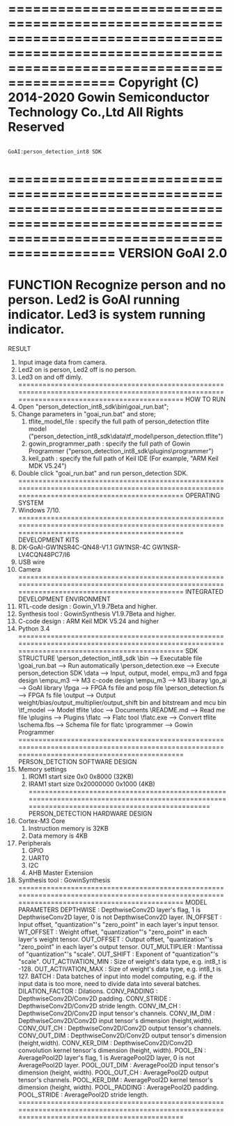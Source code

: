 ===============================================================================================================================================
                                       Copyright (C) 2014-2020 Gowin Semiconductor Technology Co.,Ltd
                                                           All Rights Reserved
===============================================================================================================================================
                                                    GoAI:person_detection_int8 SDK
===============================================================================================================================================
VERSION
    GoAI 2.0
===============================================================================================================================================
FUNCTION
    Recognize person and no person.
    Led2 is GoAI running indicator.
    Led3 is system running indicator.
===============================================================================================================================================
RESULT
1. Input image data from camera.
2. Led2 on is person, Led2 off is no person.
3. Led3 on and off dimly.
===============================================================================================================================================
HOW TO RUN
1. Open "person_detection_int8_sdk\bin\goai_run.bat";
2. Change parameters in "goai_run.bat" and store;
    1) tflite_model_file        : specify the full path of person_detection tflite model ("person_detection_int8_sdk\data\tf_model\person_detection.tflite")
    2) gowin_programmer_path    : specify the full path of Gowin Programmer ("person_detection_int8_sdk\plugins\programmer")
    3) keil_path                : specify the full path of Keil IDE (For example, "ARM Keil MDK V5.24")
3. Double click "goai_run.bat" and run person_detection SDK.
===============================================================================================================================================
OPERATING SYSTEM
1. Windows 7/10.
===============================================================================================================================================
DEVELOPMENT KITS
1. DK-GoAI-GW1NSR4C-QN48-V1.1
    GW1NSR-4C
    GW1NSR-LV4CQN48PC7/I6
2. USB wire
3. Camera
===============================================================================================================================================
INTEGRATED DEVELOPMENT ENVIRONMENT
1. RTL-code design : Gowin_V1.9.7Beta and higher.
2. Synthesis tool  : GowinSynthesis V1.9.7Beta and higher.
3. C-code design   : ARM Keil MDK V5.24 and higher
4. Python 3.4
===============================================================================================================================================
SDK STRUCTURE
\person_detection_int8_sdk
    \bin                            --> Executable file
        \goai_run.bat               --> Run automatically
        \person_detection.exe       --> Execute person_detection SDK
    \data                           --> Input, output, model, empu_m3 and fpga design
        \empu_m3                    --> M3 c-code design
            \empu_m3                --> M3 libaray
            \go_ai                  --> GoAI library
        \fpga                       --> FPGA fs file and posp file
            \person_detection.fs    --> FPGA fs file
        \output                     --> Output weight/bias/output_multiplier/output_shift bin and bitstream and mcu bin
        \tf_model                   --> Model tflite
    \doc                            --> Documents
        \README.md                  --> Read me file
    \plugins                        --> Plugins
        \flatc                      --> Flatc tool
            \flatc.exe              --> Convert tflite
            \schema.fbs             --> Schema file for flatc
        \programmer                 --> Gowin Programmer
===============================================================================================================================================
PERSON_DETCTION SOFTWARE DESIGN
1. Memory settings
    1) IROM1
        start             size
        0x0               0x8000 (32KB)
    2) IRAM1
        start             size
        0x20000000        0x1000 (4KB)
===============================================================================================================================================
PERSON_DETECTION HARDWARE DESIGN
1. Cortex-M3 Core
    1) Instruction memory is 32KB
    2) Data memory is 4KB
2. Peripherals
    1) GPIO
    2) UART0
    3) I2C
    4) AHB Master Extension
3. Synthesis tool : GowinSynthesis
===============================================================================================================================================
MODEL PARAMETERS
    DEPTHWISE             : DepthwiseConv2D layer's flag, 1 is DepthwiseConv2D layer, 0 is not DepthwiseConv2D layer.
    IN_OFFSET             : Input offset, "quantization"'s "zero_point" in each layer's input tensor.
    WT_OFFSET             : Weight offset, "quantization"'s "zero_point" in each layer's weight tensor.
    OUT_OFFSET            : Output offset, "quantization"'s "zero_point" in each layer's output tensor.
    OUT_MULTIPLIER        : Mantissa of "quantization"'s "scale".
    OUT_SHIFT             : Exponent of "quantization"'s "scale".
    OUT_ACTIVATION_MIN    : Size of weight's data type, e.g. int8_t is -128.
    OUT_ACTIVATION_MAX    : Size of weight's data type, e.g. int8_t is 127.
    BATCH                 : Data batches of input into model computing, e.g. if the input data is too more, need to divide data into several batches.
    DILATION_FACTOR       : Dilations.
    CONV_PADDING          : DepthwiseConv2D/Conv2D padding.
    CONV_STRIDE           : DepthwiseConv2D/Conv2D stride length. 
    CONV_IM_CH            : DepthwiseConv2D/Conv2D input tensor's channels. 
    CONV_IM_DIM           : DepthwiseConv2D/Conv2D input tensor's dimension (height,width).
    CONV_OUT_CH           : DepthwiseConv2D/Conv2D output tensor's channels.
    CONV_OUT_DIM          : DepthwiseConv2D/Conv2D output tensor's dimension (height,width).
    CONV_KER_DIM          : DepthwiseConv2D/Conv2D convolution kernel tensor's dimension (height, width).
    POOL_EN               : AveragePool2D layer's flag, 1 is AveragePool2D layer, 0 is not AveragePool2D layer.
    POOL_OUT_DIM          : AveragePool2D input tensor's dimension (height, width).
    POOL_OUT_CH           : AveragePool2D output tensor's channels.
    POOL_KER_DIM          : AveragePool2D kernel tensor's dimension (height, width).
    POOL_PADDING          : AveragePool2D padding.
    POOL_STRIDE           : AveragePool2D stride length.
===============================================================================================================================================